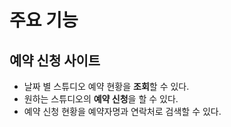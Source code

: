 # 주요 기능

## 예약 신청 사이트 <a href="#undefined" id="undefined"></a>



* 날짜 별 스튜디오 예약 현황을 **조회**할 수 있다.
* 원하는 스튜디오의 **예약 신청**을 할 수 있다.
* 예약 신청 현황을 예약자명과 연락처로 검색할 수 있다.

